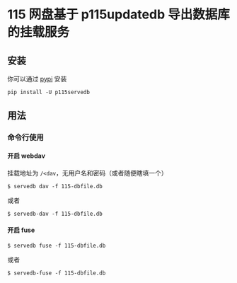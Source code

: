 # 115 网盘基于 p115updatedb 导出数据库的挂载服务

## 安装

你可以通过 [pypi](https://pypi.org/project/p115servedb/) 安装

```console
pip install -U p115servedb
```

## 用法

### 命令行使用

#### 开启 webdav

挂载地址为 `/<dav`，无用户名和密码（或者随便瞎填一个）

```console
$ servedb dav -f 115-dbfile.db
```

或者

```console
$ servedb-dav -f 115-dbfile.db
```

#### 开启 fuse

```console
$ servedb fuse -f 115-dbfile.db
```

或者

```console
$ servedb-fuse -f 115-dbfile.db
```
